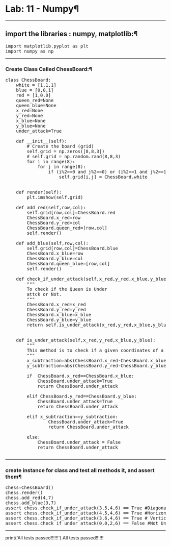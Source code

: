 # Lab: 11 - Numpy¶

---
## import the libraries : numpy, matplotlib:¶
<pre>
import matplotlib.pyplot as plt
import numpy as np
</pre>
---
### Create Class Called ChessBoard:¶
<pre>
class ChessBoard:
    white = [1,1,1]
    blue = [0,0,1]
    red = [1,0,0]
    queen_red=None
    queen_blue=None
    x_red=None
    y_red=None
    x_blue=None
    y_blue=None
    under_attack=True   
    
    def __init__(self):
        # Create the board (grid)
        self.grid = np.zeros([8,8,3])
        # self.grid = np.random.rand(8,8,3)
        for i in range(8):
            for j in range(8):
                if (i%2==0 and j%2==0) or (i%2==1 and j%2==1):
                    self.grid[i,j] = ChessBoard.white
    
          
    def render(self):
        plt.imshow(self.grid)

    def add_red(self,row,col):
        self.grid[row,col]=ChessBoard.red
        ChessBoard.x_red=row
        ChessBoard.y_red=col
        ChessBoard.queen_red=[row,col]
        self.render()

    def add_blue(self,row,col):
        self.grid[row,col]=ChessBoard.blue
        ChessBoard.x_blue=row
        ChessBoard.y_blue=col
        ChessBoard.queen_blue=[row,col]
        self.render()
        
    def check_if_under_attack(self,x_red,y_red,x_blue,y_blue):
        """
        To check if the Queen is Under
        attck or Not.
        """
        ChessBoard.x_red=x_red
        ChessBoard.y_red=y_red
        ChessBoard.x_blue=x_blue
        ChessBoard.y_blue=y_blue
        return self.is_under_attack(x_red,y_red,x_blue,y_blue)


    def is_under_attack(self,x_red,y_red,x_blue,y_blue):
        """
        This method is to check if a given coordinates of a blue and red queen will attack each other
        """
        x_subtraction=abs(ChessBoard.x_red-ChessBoard.x_blue)
        y_subtraction=abs(ChessBoard.y_red-ChessBoard.y_blue)

        if  ChessBoard.x_red==ChessBoard.x_blue:
            ChessBoard.under_attack=True
            return ChessBoard.under_attack

        elif ChessBoard.y_red==ChessBoard.y_blue:
            ChessBoard.under_attack=True
            return ChessBoard.under_attack

        elif x_subtraction==y_subtraction:
                ChessBoard.under_attack=True
                return ChessBoard.under_attack

        else:
            ChessBoard.under_attack = False
            return ChessBoard.under_attack
  </pre>
 ----
### create instance for class and test all methods it, and assert them¶

<pre>
chess=ChessBoard()
chess.render()
chess.add_red(4,7)
chess.add_blue(3,7)
assert chess.check_if_under_attack(3,5,4,6) == True #Diagonal check
assert chess.check_if_under_attack(4,5,4,6) == True #Horizontal check
assert chess.check_if_under_attack(3,6,4,6) == True # Vertical check
assert chess.check_if_under_attack(0,0,2,6) == False #Not Under Attack 
</pre>
----
print('All tests passed!!!!!!')
All tests passed!!!!!!
